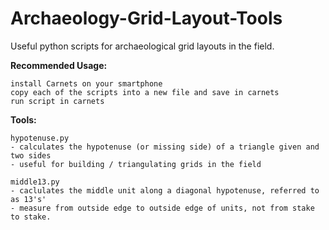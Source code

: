 # Archaeology-Grid-Layout-Tools
Useful python scripts for archaeological grid layouts in the field.

__Recommended Usage:__
```
install Carnets on your smartphone
copy each of the scripts into a new file and save in carnets
run script in carnets
```

__Tools:__
```
hypotenuse.py
- calculates the hypotenuse (or missing side) of a triangle given and two sides
- useful for building / triangulating grids in the field
```

```
middle13.py
- caclulates the middle unit along a diagonal hypotenuse, referred to as 13's'
- measure from outside edge to outside edge of units, not from stake to stake.
```
